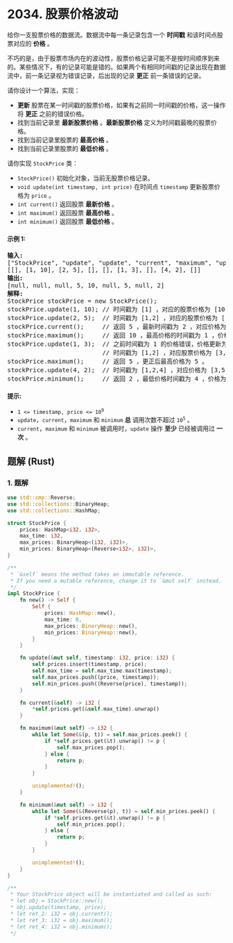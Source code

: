 # 2034. 股票价格波动
给你一支股票价格的数据流。数据流中每一条记录包含一个 **时间戳** 和该时间点股票对应的 **价格** 。

不巧的是，由于股票市场内在的波动性，股票价格记录可能不是按时间顺序到来的。某些情况下，有的记录可能是错的。如果两个有相同时间戳的记录出现在数据流中，前一条记录视为错误记录，后出现的记录 **更正** 前一条错误的记录。

请你设计一个算法，实现：

* **更新** 股票在某一时间戳的股票价格，如果有之前同一时间戳的价格，这一操作将 **更正** 之前的错误价格。
* 找到当前记录里 **最新股票价格** 。**最新股票价格** 定义为时间戳最晚的股票价格。
* 找到当前记录里股票的 **最高价格** 。
* 找到当前记录里股票的 **最低价格** 。

请你实现 `StockPrice` 类：

* `StockPrice()` 初始化对象，当前无股票价格记录。
* `void update(int timestamp, int price)` 在时间点 `timestamp` 更新股票价格为 `price` 。
* `int current()` 返回股票 **最新价格** 。
* `int maximum()` 返回股票 **最高价格** 。
* `int minimum()` 返回股票 **最低价格** 。

#### 示例 1:
<pre>
<strong>输入:</strong>
["StockPrice", "update", "update", "current", "maximum", "update", "maximum", "update", "minimum"]
[[], [1, 10], [2, 5], [], [], [1, 3], [], [4, 2], []]
<strong>输出:</strong>
[null, null, null, 5, 10, null, 5, null, 2]
<strong>解释:</strong>
StockPrice stockPrice = new StockPrice();
stockPrice.update(1, 10); // 时间戳为 [1] ，对应的股票价格为 [10] 。
stockPrice.update(2, 5);  // 时间戳为 [1,2] ，对应的股票价格为 [10,5] 。
stockPrice.current();     // 返回 5 ，最新时间戳为 2 ，对应价格为 5 。
stockPrice.maximum();     // 返回 10 ，最高价格的时间戳为 1 ，价格为 10 。
stockPrice.update(1, 3);  // 之前时间戳为 1 的价格错误，价格更新为 3 。
                          // 时间戳为 [1,2] ，对应股票价格为 [3,5] 。
stockPrice.maximum();     // 返回 5 ，更正后最高价格为 5 。
stockPrice.update(4, 2);  // 时间戳为 [1,2,4] ，对应价格为 [3,5,2] 。
stockPrice.minimum();     // 返回 2 ，最低价格时间戳为 4 ，价格为 2 。
</pre>

#### 提示:
* <code>1 <= timestamp, price <= 10<sup>9</sup></code>
* `update`，`current`，`maximum` 和 `minimum` **总** 调用次数不超过 <code>10<sup>5</sup></code> 。
* `current`，`maximum` 和 `minimum` 被调用时，`update` 操作 **至少** 已经被调用过 **一次** 。

## 题解 (Rust)

### 1. 题解
```Rust
use std::cmp::Reverse;
use std::collections::BinaryHeap;
use std::collections::HashMap;

struct StockPrice {
    prices: HashMap<i32, i32>,
    max_time: i32,
    max_prices: BinaryHeap<(i32, i32)>,
    min_prices: BinaryHeap<(Reverse<i32>, i32)>,
}

/**
 * `&self` means the method takes an immutable reference.
 * If you need a mutable reference, change it to `&mut self` instead.
 */
impl StockPrice {
    fn new() -> Self {
        Self {
            prices: HashMap::new(),
            max_time: 0,
            max_prices: BinaryHeap::new(),
            min_prices: BinaryHeap::new(),
        }
    }

    fn update(&mut self, timestamp: i32, price: i32) {
        self.prices.insert(timestamp, price);
        self.max_time = self.max_time.max(timestamp);
        self.max_prices.push((price, timestamp));
        self.min_prices.push((Reverse(price), timestamp));
    }

    fn current(&self) -> i32 {
        *self.prices.get(&self.max_time).unwrap()
    }

    fn maximum(&mut self) -> i32 {
        while let Some(&(p, t)) = self.max_prices.peek() {
            if *self.prices.get(&t).unwrap() != p {
                self.max_prices.pop();
            } else {
                return p;
            }
        }

        unimplemented!();
    }

    fn minimum(&mut self) -> i32 {
        while let Some(&(Reverse(p), t)) = self.min_prices.peek() {
            if *self.prices.get(&t).unwrap() != p {
                self.min_prices.pop();
            } else {
                return p;
            }
        }

        unimplemented!();
    }
}

/**
 * Your StockPrice object will be instantiated and called as such:
 * let obj = StockPrice::new();
 * obj.update(timestamp, price);
 * let ret_2: i32 = obj.current();
 * let ret_3: i32 = obj.maximum();
 * let ret_4: i32 = obj.minimum();
 */
```
